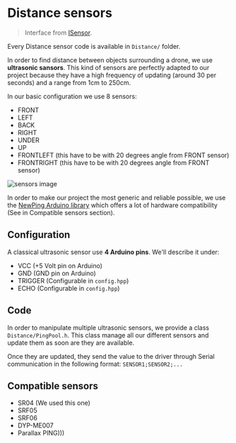 
Distance sensors
================

> Interface from [ISensor](isensor.html).

Every Distance sensor code is available in ``Distance/`` folder.

In order to find distance between objects surrounding a drone, we use **ultrasonic sansors**. This kind of sensors are perfectly adapted to our project because they have a high frequency of updating (around 30 per seconds) and a range from 1cm to 250cm.

In our basic configuration we use 8 sensors:

* FRONT
* LEFT
* BACK
* RIGHT
* UNDER
* UP
* FRONTLEFT (this have to be with 20 degrees angle from FRONT sensor)
* FRONTRIGHT (this have to be with 20 degrees angle from FRONT sensor)

![sensors image](assets/img/sensors.svg)

In order to make our project the most generic and reliable possible, we use the [NewPing Arduino library](http://playground.arduino.cc/Code/NewPing) which offers a lot of hardware compatibility (See in Compatible sensors section).

Configuration
-------------

A classical ultrasonic sensor use **4 Arduino pins**. We'll describe it under:

* VCC (+5 Volt pin on Arduino)
* GND (GND pin on Arduino)
* TRIGGER (Configurable in ``config.hpp``)
* ECHO (Configurable in ``config.hpp``)

Code
----

In order to manipulate multiple ultrasonic sensors, we provide a class ``Distance/PingPool.h``. This class manage all our different sensors and update them as soon are they are available.

Once they are updated, they send the value to the driver through Serial communication in the following format: ``SENSOR1;SENSOR2;...``

Compatible sensors
------------------

* SR04 (We used this one)
* SRF05
* SRF06
* DYP-ME007
* Parallax PING)))